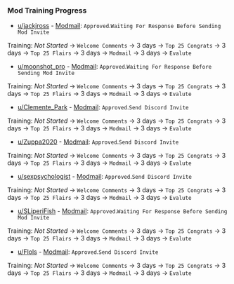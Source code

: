 ### Mod Training Progress 

- [u/jackjross](https://www.reddit.com/user/jackjross/) - [Modmail](https://mod.reddit.com/mail/thread/2cjvl8): `Approved`.`Waiting For Response Before Sending Mod Invite`

Training: *Not Started* -> `Welcome Comments` -> 3 days -> `Top 25 Congrats` -> 3 days -> `Top 25 Flairs` -> 3 days -> `Modmail` -> 3 days -> `Evalute`

- [u/moonshot_pro](https://www.reddit.com/user/moonshot_pro/) - [Modmail](https://mod.reddit.com/mail/all/2cjra4): `Approved`.`Waiting For Response Before Sending Mod Invite`

Training: *Not Started* -> `Welcome Comments` -> 3 days -> `Top 25 Congrats` -> 3 days -> `Top 25 Flairs` -> 3 days -> `Modmail` -> 3 days -> `Evalute`

- [u/Clemente_Park](https://www.reddit.com/user/clemente_park/) - [Modmail](https://mod.reddit.com/mail/thread/2ck4a6): `Approved`.`Send Discord Invite`

Training: *Not Started* -> `Welcome Comments` -> 3 days -> `Top 25 Congrats` -> 3 days -> `Top 25 Flairs` -> 3 days -> `Modmail` -> 3 days -> `Evalute`

- [u/Zuppa2020](https://www.reddit.com/user/zuppa2020/) - [Modmail](https://mod.reddit.com/mail/thread/2ck8x4): `Approved`.`Send Discord Invite`

Training: *Not Started* -> `Welcome Comments` -> 3 days -> `Top 25 Congrats` -> 3 days -> `Top 25 Flairs` -> 3 days -> `Modmail` -> 3 days -> `Evalute`

- [u/sexpsychologist](https://www.reddit.com/user/sexpsychologist/) - [Modmail](https://mod.reddit.com/mail/all/2ck911): `Approved`.`Send Discord Invite`

Training: *Not Started* -> `Welcome Comments` -> 3 days -> `Top 25 Congrats` -> 3 days -> `Top 25 Flairs` -> 3 days -> `Modmail` -> 3 days -> `Evalute`

- [u/SLiperiFish](https://www.reddit.com/user/sliperifish/) - [Modmail](https://mod.reddit.com/mail/all/2ckyx2): `Approved`.`Waiting For Response Before Sending Mod Invite`

Training: *Not Started* -> `Welcome Comments` -> 3 days -> `Top 25 Congrats` -> 3 days -> `Top 25 Flairs` -> 3 days -> `Modmail` -> 3 days -> `Evalute`

- [u/Flols](https://www.reddit.com/user/flols/) - [Modmail](https://mod.reddit.com/mail/thread/2cl0a1): `Approved`.`Send Discord Invite`

Training: *Not Started* -> `Welcome Comments` -> 3 days -> `Top 25 Congrats` -> 3 days -> `Top 25 Flairs` -> 3 days -> `Modmail` -> 3 days -> `Evalute`


